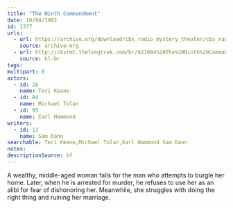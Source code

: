 ```yaml
---
title: "The Ninth Commandment"
date: 10/04/1982
id: 1377
urls: 
  - url: https://archive.org/download/cbs_radio_mystery_theater/cbs_radio_mystery_theater-1351-1399.zip/cbs_radio_mystery_theater-1351-1399%2Fcbsrmt_1377_the_ninth_commandment.mp3
    source: archive-org
  - url: http://cbsrmt.thelongtrek.com/br/821004%20The%20Ninth%20Commandment%20-%20WBBM.mp3
    source: kl-br
tags: 
multipart: 0
actors:  
  - id: 26
    name: Teri Keane  
  - id: 84
    name: Michael Tolan  
  - id: 95
    name: Earl Hammond
writers:  
  - id: 13
    name: Sam Dann
searchable: Teri Keane,Michael Tolan,Earl Hammond Sam Dann
notes: 
descriptionSource: kf
---
```

A wealthy, middle-aged woman falls for the man who attempts to burgle her home. Later, when he is arrested for murder, he refuses to use her as an alibi for fear of dishonoring her. Meanwhile, she struggles with doing the right thing and ruining her marriage.